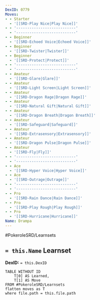 ```yaml
---
DexID: 0779
Moves:
- - Starter
  - '[[SRD-Play Nice|Play Nice]]'
- - '---------------------------'
  - '---------------------------'
- - Beginner
  - '[[SRD-Echoed Voice|Echoed Voice]]'
- - Beginner
  - '[[SRD-Twister|Twister]]'
- - Beginner
  - '[[SRD-Protect|Protect]]'
- - '---------------------------'
  - '---------------------------'
- - Amateur
  - '[[SRD-Glare|Glare]]'
- - Amateur
  - '[[SRD-Light Screen|Light Screen]]'
- - Amateur
  - '[[SRD-Dragon Rage|Dragon Rage]]'
- - Amateur
  - '[[SRD-Natural Gift|Natural Gift]]'
- - Amateur
  - '[[SRD-Dragon Breath|Dragon Breath]]'
- - Amateur
  - '[[SRD-Safeguard|Safeguard]]'
- - Amateur
  - '[[SRD-Extrasensory|Extrasensory]]'
- - Amateur
  - '[[SRD-Dragon Pulse|Dragon Pulse]]'
- - Amateur
  - '[[SRD-Fly|Fly]]'
- - '---------------------------'
  - '---------------------------'
- - Ace
  - '[[SRD-Hyper Voice|Hyper Voice]]'
- - Ace
  - '[[SRD-Outrage|Outrage]]'
- - '---------------------------'
  - '---------------------------'
- - Pro
  - '[[SRD-Rain Dance|Rain Dance]]'
- - Pro
  - '[[SRD-Play Rough|Play Rough]]'
- - Pro
  - '[[SRD-Hurricane|Hurricane]]'
Name: Drampa
---
```


#PokeroleSRD/Learnsets

## `= this.Name` Learnset

**DexID:** `= this.DexID`

```dataview
TABLE WITHOUT ID
    T[0] AS Learned,
    T[1] AS Move
FROM #PokeroleSRD/Learnsets
flatten moves as T
where file.path = this.file.path
```
